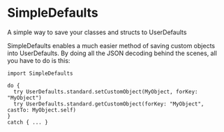 # SimpleDefaults

A simple way to save your classes and structs to UserDefaults

SimpleDefaults enables a much easier method of saving custom objects into UserDefaults. By doing all the JSON decoding behind the scenes, all you have to do is this:

```
import SimpleDefaults

do {
  try UserDefaults.standard.setCustomObject(MyObject, forKey: "MyObject")
  try UserDefaults.standard.getCustomObject(forKey: "MyObject", castTo: MyObject.self)
} 
catch { ... }
```
